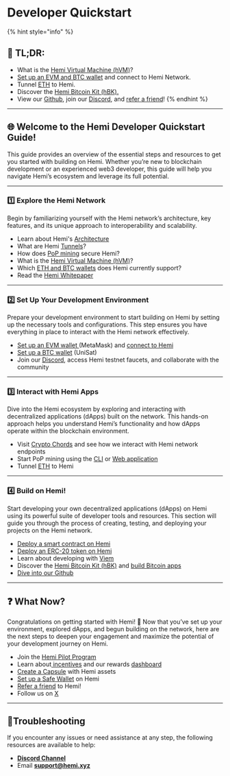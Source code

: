 # Developer Quickstart

{% hint style="info" %}
## 📜 **TL;DR:**

* What is the [Hemi Virtual Machine (hVM)](../../building-bitcoin-apps/hemi-virtual-machine-hvm/)?
* [Set up an EVM and BTC wallet](../../foundational-topics/wallet-support.md) and connect to Hemi Network.
* Tunnel [ETH](../../how-to-tutorials/using-hemi/tunneling/tunnel-eth-to-hemi.md) to Hemi.
* Discover the [Hemi Bitcoin Kit (hBK).](../../building-bitcoin-apps/hemi-bitcoin-kit-hbk/)
* View our [Github](https://github.com/hemilabs), join our [Discord](https://discord.gg/hemixyz), and [refer a friend](https://points.absinthe.network/hemi/start)!
{% endhint %}

***

## 🌐 **Welcome to the Hemi Developer Quickstart Guide!**&#x20;

This guide provides an overview of the essential steps and resources to get you started with building on Hemi. Whether you’re new to blockchain development or an experienced web3 developer, this guide will help you navigate Hemi’s ecosystem and leverage its full potential.

***

### 1️⃣ Explore the Hemi Network

Begin by familiarizing yourself with the Hemi network’s architecture, key features, and its unique approach to interoperability and scalability.&#x20;

* Learn about Hemi's [Architecture](../../foundational-topics/the-architecture/)
* What are Hemi [Tunnels](../../foundational-topics/the-architecture/tunneling/)?
* How does [PoP mining](../../foundational-topics/the-architecture/proof-of-proof/pop-mining.md) secure Hemi?
* What is the [Hemi Virtual Machine (hVM)](../../building-bitcoin-apps/hemi-virtual-machine-hvm/)?
* Which [ETH and BTC wallets](../../foundational-topics/wallet-support.md) does Hemi currently support?
* Read the [Hemi Whitepaper](https://hemi.xyz/whitepaper)

***

### 2️⃣ Set Up Your Development Environment

Prepare your development environment to start building on Hemi by setting up the necessary tools and configurations. This step ensures you have everything in place to interact with the Hemi network effectively.

* [Set up an EVM wallet ](../../how-to-tutorials/using-hemi/wallet-setup/metamask-wallet-setup.md)(MetaMask) and [connect to Hemi](../network-details.md)
* [Set up a BTC wallet](../../how-to-tutorials/using-hemi/wallet-setup/btc-wallet-setup/) (UniSat)
* Join our [Discord](https://discord.gg/hemixyz), access Hemi testnet faucets, and collaborate with the community

***

### 3️⃣ Interact with Hemi Apps

Dive into the Hemi ecosystem by exploring and interacting with decentralized applications (dApps) built on the network. This hands-on approach helps you understand Hemi’s functionality and how dApps operate within the blockchain environment.

* Visit [Crypto Chords](https://cryptochords.hemi.xyz) and see how we interact with Hemi network endpoints
* Start PoP mining using the [CLI](../../how-to-tutorials/using-hemi/pop-mining/setup-part-1.md) or [Web application](../../how-to-tutorials/using-hemi/pop-mining/web-based-pop-miner.md)
* Tunnel [ETH](../../how-to-tutorials/using-hemi/tunneling/tunnel-eth-to-hemi.md) to Hemi

***

### 4️⃣ Build on Hemi!

Start developing your own decentralized applications (dApps) on Hemi using its powerful suite of developer tools and resources. This section will guide you through the process of creating, testing, and deploying your projects on the Hemi network.

* [Deploy a smart contract on Hemi](../../how-to-tutorials/developing-on-hemi/general/using-remix-ide.md)
* [Deploy an ERC-20 token on Hemi](../../how-to-tutorials/developing-on-hemi/general/erc-20.md)
* Learn about developing with [Viem](../../tooling/viem.md)
* Discover the [Hemi Bitcoin Kit (hBK)](../../building-bitcoin-apps/hemi-bitcoin-kit-hbk/) and [build Bitcoin apps](broken-reference)
* [Dive into our Github](https://github.com/hemilabs)

***

## ❓ What Now?

Congratulations on getting started with Hemi! 🎉 Now that you’ve set up your environment, explored dApps, and begun building on the network, here are the next steps to deepen your engagement and maximize the potential of your development journey on Hemi.

* Join the [Hemi Pilot Program](../../incentives/hemi-pilot-program.md)
* Learn about[ incentives](../../incentives/incentives.md) and our rewards [dashboard](https://points.absinthe.network/hemi/start)
* [Create a Capsule](../../how-to-tutorials/using-hemi/developer-tooling/create-a-capsule.md) with Hemi assets
* [Set up a Safe Wallet](../../how-to-tutorials/using-hemi/developer-tooling/set-up-a-safe-wallet.md) on Hemi
* [Refer a friend](https://points.absinthe.network/hemi/start) to Hemi!
* Follow us on [X](https://x.com/hemi\_xyz)

***

## 📐Troubleshooting

If you encounter any issues or need assistance at any step, the following resources are available to help:

* [**Discord Channel**](https://discord.com/channels/1202677849887080508/1217860733820469298)
* Email [**support@hemi.xyz**](mailto:support@hemi.xyz)
